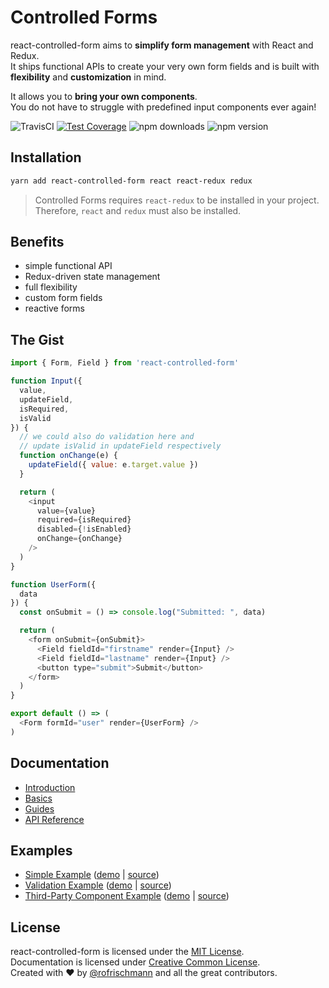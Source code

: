 # Controlled Forms

react-controlled-form aims to **simplify form management** with React and Redux.<br>
It ships functional APIs to create your very own form fields and is built with **flexibility** and **customization** in mind.<br>

It allows you to **bring your own components**.<br>
You do not have to struggle with predefined input components ever again!

<img alt="TravisCI" src="https://travis-ci.org/rofrischmann/react-controlled-form.svg?branch=master"> <a href="https://codeclimate.com/github/rofrischmann/react-controlled-form/coverage"><img alt="Test Coverage" src="https://codeclimate.com/github/rofrischmann/react-controlled-form/badges/coverage.svg"></a> <img alt="npm downloads" src="https://img.shields.io/npm/dm/react-controlled-form.svg"> <img alt="npm version" src="https://badge.fury.io/js/react-controlled-form.svg">

## Installation
```sh
yarn add react-controlled-form react react-redux redux
```
> Controlled Forms requires `react-redux` to be installed in your project. Therefore, `react` and `redux` must also be installed.

## Benefits
* simple functional API
* Redux-driven state management
* full flexibility
* custom form fields
* reactive forms


## The Gist
```javascript
import { Form, Field } from 'react-controlled-form'

function Input({
  value,
  updateField,
  isRequired,
  isValid
}) {
  // we could also do validation here and
  // update isValid in updateField respectively
  function onChange(e) {
    updateField({ value: e.target.value })
  }

  return (
    <input
      value={value}
      required={isRequired}
      disabled={!isEnabled}
      onChange={onChange}
    />
  )
}

function UserForm({
  data
}) {
  const onSubmit = () => console.log("Submitted: ", data)

  return (
    <form onSubmit={onSubmit}>
      <Field fieldId="firstname" render={Input} />
      <Field fieldId="lastname" render={Input} />
      <button type="submit">Submit</button>
    </form>
  )
}

export default () => (
  <Form formId="user" render={UserForm} />
)
```

## Documentation

* [Introduction](https://react-controlled-form.js.org/docs/Introduction.html)
* [Basics](https://react-controlled-form.js.org/docs/Basics.html)
* [Guides](https://react-controlled-form.js.org/docs/Guides.html)
* [API Reference](https://react-controlled-form.js.org/docs/API.html)

## Examples

* [Simple Example](https://react-controlled-form.js.org/docs/introduction/Examples.html#simple) ([demo](https://simple-example-uoacokwwxl.now.sh) | [source](examples/simple))
* [Validation Example](https://react-controlled-form.js.org/docs/introduction/Examples.html#validation) ([demo](https://form-validation-owxkpobide.now.sh) | [source](examples/validation))
* [Third-Party Component  Example](https://react-controlled-form.js.org/docs/introduction/Examples.html#third-party-component) ([demo](https://third-party-component-wrnwzikaxz.now.sh/?) | [source](examples/third-party-component))

## License
react-controlled-form is licensed under the [MIT License](http://opensource.org/licenses/MIT).<br>
Documentation is licensed under [Creative Common License](http://creativecommons.org/licenses/by/4.0/).<br>
Created with ♥ by [@rofrischmann](http://rofrischmann.de) and all the great contributors.
